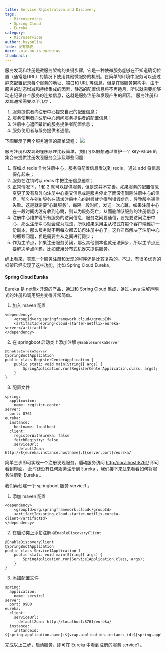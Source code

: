 ```yaml
---
title: Service Registration and Discovery
tags:
  - Microservices
  - Spring Cloud
  - Eureka
category:
  - Microservices
author: bsyonline
lede: 没有摘要
date: 2018-06-16 08:09:49
thumbnail:
---
```


服务发现和注册是微服务架构的关键步骤，它是一种使微服务能够在不知道确切位置（通常是URL）的情况下使用其他微服务的机制。在简单的环境中服务可以通过静态配置记录每个服务的地址、端口和 URL 等信息，但是在微服务架构中，由于服务的动态增减和持续集成的因素，静态的配置信息将不再适用，所以就需要能够动态记录各个服务的连接信息，这就是服务注册和发现产生的原因。
服务注册和发现通常需要以下几步：
1. 服务提供者向注册中心提交自己的配置信息；
2. 服务使用者向注册中心询问服务提供者的配置信息；
3. 注册中心返回最新的服务提供者配置信息；
4. 服务使用者与服务提供者通信。

下图展示了两个服务通信的简单流程：
![](https://vaadin.com/documents/226808/13548263/client-side-load-balancer-flow.png/df1c6235-311e-4715-a232-4ecfca470b95?t=1512740698000)

服务注册和发现的程序原理比较简单，我们可以假想通过维护一个 key-value 的集合来提供注册发现服务会涉及哪些问题：
1. 假如以 redis 作为注册中心，服务将配置信息发送到 redis ，通过 add 将信息保存起来；
2. 服务在注销时从 redis 中把注册信息删除；
3. 正常情况下，1 和 2 就可以提供服务，但是这并不完善。如果服务的配置信息变更了没有及时向注册中心提交信息或是服务停止了而没有删除注册中心的信息，那么在别的服务在请求注册中心的时候就会得到错误信息，导致服务通信失败。这是就需要“心跳服务”，每隔一段时间，发送一次心跳，如果注册中心在一段时间内没有收到心跳，则认为服务死亡，从而删除该服务的注册信息；
4. 注册中心维护着所有服务的访问信息，服务之间要通信，首先要访问注册中心，那么注册中心就会成为瓶颈，所以如果采用主从模式在每个客户端维护一份副本，那么服务就不用每次都去访问注册中心了。这样虽然解决了注册中心的瓶颈问题，但是需要主从之间进行同步；
5. 作为主节点，如果注册服务关闭，那么其他副本也就无法同步，所以主节点还要解决单点问题，比如使用分布式机器来提供服务。

综上看来，实现一个服务注册和发现的程序还是比较复杂的。不过，有很多优秀的框架已经实现了这些功能，比如 Spring Cloud Eureka。
#### **Spring Cloud Eureka**
Eureka 是 netflix 开源的产品，通过和 Spring Cloud 集成，通过 Java 注解声明式的注册和调用服务变得非常简单。
1. 加入 maven 配置
```
<dependency>
	<groupId>org.springframework.cloud</groupId>
	<artifactId>spring-cloud-starter-netflix-eureka-server</artifactId>
</dependency>
```
2. 在 springboot 启动类上添加注解 ```@EnableEurekaServer```
```
@EnableEurekaServer
@SpringBootApplication
public class RegisterCenterApplication {
	public static void main(String[] args) {
		SpringApplication.run(RegisterCenterApplication.class, args);
	}
}
```
3. 配置文件
```
spring:
  application:
    name: register-center
server:
  port: 8761
eureka:
  instance:
    hostname: localhost
  client:
    registerWithEureka: false
    fetchRegistry: false
    serviceUrl:
      defaultZone: http://${eureka.instance.hostname}:${server.port}/eureka/
```
简单三步即可实现一个注册发现服务。启动服务访问 [http://localhost:8761/](http://localhost:8761/) 即可看到界面。
此时还没有任何服务注册到 Eureka ，我们接下来就来看看如何将服务注册到 Eureka 。

我们再创建一个 springboot 服务 service1 。
1. 添加 maven 配置
```
<dependency>
    <groupId>org.springframework.cloud</groupId>
    <artifactId>spring-cloud-starter-netflix-eureka-client</artifactId>
</dependency>
```
2. 在启动类上添加注解 ```@EnableDiscoveryClient```
```
@EnableDiscoveryClient
@SpringBootApplication
public class Service1Application {
    public static void main(String[] args) {
        SpringApplication.run(Service1Application.class, args);
    }
}
```
3. 添加配置文件
```
spring:
  application:
    name: service1
server:
  port: 9900
eureka:
  client:
    serviceUrl:
      defaultZone: http://localhost:8761/eureka/
  instance:
    instanceId: ${spring.application.name}:${vcap.application.instance_id:${spring.application.instance_id:${random.value}}}
```
完成以上三步，启动服务，即可在 Eureka 中看到注册的服务 service1 。